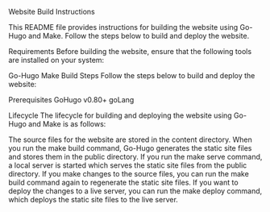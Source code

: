 Website Build Instructions

This README file provides instructions for building the website using Go-Hugo and Make. Follow the steps below to build and deploy the website.

Requirements
Before building the website, ensure that the following tools are installed on your system:

Go-Hugo
Make
Build Steps
Follow the steps below to build and deploy the website:

Prerequisites
GoHugo v0.80+
goLang

Lifecycle
The lifecycle for building and deploying the website using Go-Hugo and Make is as follows:

The source files for the website are stored in the content directory.
When you run the make build command, Go-Hugo generates the static site files and stores them in the public directory.
If you run the make serve command, a local server is started which serves the static site files from the public directory.
If you make changes to the source files, you can run the make build command again to regenerate the static site files.
If you want to deploy the changes to a live server, you can run the make deploy command, which deploys the static site files to the live server.
